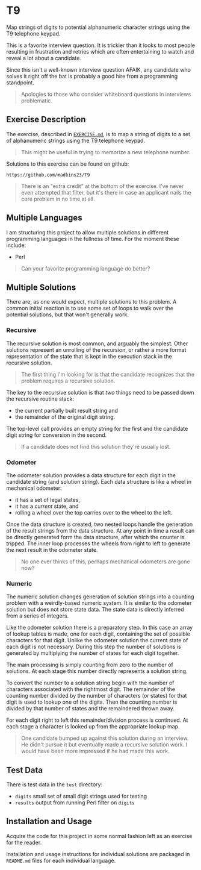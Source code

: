 # T9

Map strings of digits to potential alphanumeric character strings
using the T9 telephone keypad.

This is a favorite interview question.
It is trickier than it looks to most people
resulting in frustration and retries
which are often entertaining to watch
and reveal a lot about a candidate.

Since this isn't a well-known interview question AFAIK,
any candidate who solves it right off the bat is probably a good hire
from a programming standpoint.

> Apologies to those who consider whiteboard questions in interviews problematic.

## Exercise Description

The exercise, described in
[`EXERCISE.md`](https://github.com/madkins23/T9/blob/master/EXERCISE.md),
is to map a string of digits to a set of alphanumeric strings
using the T9 telephone keypad.

> This might be useful in trying to memorize a new telephone number.

Solutions to this exercise can be found on github:

    https://github.com/madkins23/T9

> There is an "extra credit" at the bottom of the exercise.
I've never even attempted that filter, but it's there in case
an applicant nails the core problem in no time at all.

## Multiple Languages

I am structuring this project to allow multiple solutions in different
programming languages in the fullness of time.
For the moment these include:

* Perl

> Can your favorite programming language do better?

## Multiple Solutions

There are, as one would expect, multiple solutions to this problem.
A common initial reaction is to use some set of loops to walk over
the potential solutions, but that won't generally work.

### Recursive

The recursive solution is most common, and arguably the simplest.
Other solutions represent an unrolling of the recursion,
or rather a more format representation of the state that
is kept in the execution stack in the recursive solution.

> The first thing I'm looking for is that the candidate recognizes
that the problem requires a recursive solution.

The key to the recursive solution is that _two_ things need to be
passed down the recursive routine stack:

* the current partially built result string and
* the remainder of the original digit string.

The top-level call provides an empty string for the first and the
candidate digit string for conversion in the second.

> If a candidate does not find this solution they're usually lost.

### Odometer

The odometer solution provides a data structure for each digit
in the candidate string (and solution string).
Each data structure is like a wheel in mechanical odometer:

* it has a set of legal states,
* it has a _current_ state, and
* rolling a wheel over the top carries over to the wheel to the left.

Once the data structure is created, two nested loops handle
the generation of the result strings from the data structure.
At any point in time a result can be directly generated form
the data structure, after which the counter is tripped.
The inner loop processes the wheels from right to left to
generate the next result in the odometer state.

> No one ever thinks of this, perhaps mechanical odometers are gone now?

### Numeric

The numeric solution changes generation of solution strings into
a counting problem with a weirdly-based numeric system.
It is similar to the odometer solution but does not store state data.
The state data is directly inferred from a series of integers.

Like the odometer solution there is a preparatory step.
In this case an array of lookup tables is made, one for each digit,
containing the set of possible characters for that digit.
Unlike the odometer solution the current state of each digit is not necessary.
During this step the number of solutions is generated by multiplying the
number of states for each digit together.

The main processing is simply counting from zero to the number of solutions.
At each stage this number directly represents a solution string.

To convert the number to a solution string begin with the number of characters
associated with the rightmost digit.
The remainder of the counting number divided by the number of characters
(or states) for that digit is used to lookup one of the digits.
Then the counting number is divided by that number of states and the remaindered thrown away.

For each digit right to left this remainder/division process is continued.
At each stage a character is looked up from the appropriate lookup map.

> One candidate bumped up against this solution during an interview.
He didn't pursue it but eventually made a recursive solution work.
I would have been more impressed if he had made this work.

## Test Data

There is test data in the `test` directory:

* `digits` small set of small digit strings used for testing
* `results` output from running Perl filter on `digits`

## Installation and Usage

Acquire the code for this project in some normal fashion left as an exercise
for the reader.

Installation and usage instructions for individual solutions are packaged in `README.md` files
for each individual language.
